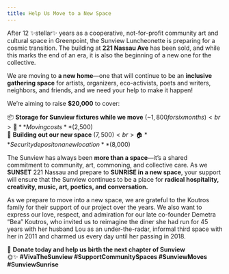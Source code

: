 ```yaml
---
title: Help Us Move to a New Space
---
```


After 12 ✨stellar✨ years as a cooperative, not-for-profit community art and
cultural space in Greenpoint, the Sunview Luncheonette is preparing for a cosmic
transition. The building at **221 Nassau Ave** has been sold, and while this
marks the end of an era, it is also the beginning of a new one for the
collective.

We are moving to **a new home**—one that will continue to be an **inclusive
gathering space** for artists, organizers, eco-activists, poets and writers,
neighbors, and friends, and we need your help to make it happen!

We’re aiming to raise **$20,000** to cover:

📦 **Storage for Sunview fixtures while we move** (~$1,800 for six months)<br>
🚛 **Moving costs** ($2,500)<br>
🔨 **Building out our new space** ($7,500)<br>
🏠 **Security deposit on a new location** ($8,000)

The Sunview has always been **more than a space**—it’s a shared commitment to
community, art, commoning, and collective care. As we **SUNSET** 221 Nassau and
prepare to **SUNRISE in a new space**, your support will ensure that the Sunview
continues to be a place for **radical hospitality, creativity, music, art,
poetics, and conversation.** 

As we prepare to move into a new space, we are grateful to the Koutros family
for their support of our project over the years. We also want to express our
love, respect, and admiration for our late co-founder Demetra “Bea” Koutros, who
invited us to reimagine the diner she had run for 45 years with her husband Lou
as an under-the-radar, informal third space with her in 2011 and charmed us
every day until her passing in 2018.

💛 **Donate today and help us birth the next chapter of Sunview**<br>
🌞✨ **#VivaTheSunview #SupportCommunitySpaces #SunviewMoves #SunviewSunrise**